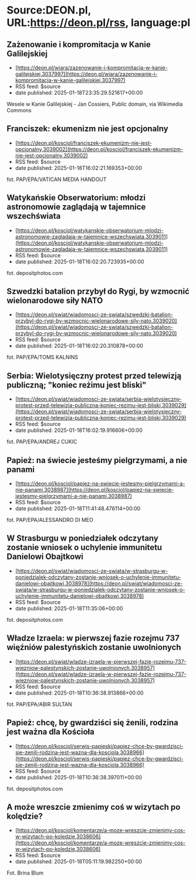 # Source:DEON.pl, URL:https://deon.pl/rss, language:pl

## Zażenowanie i kompromitacja w Kanie Galilejskiej
 - [https://deon.pl/wiara/zazenowanie-i-kompromitacja-w-kanie-galilejskiej,3037997](https://deon.pl/wiara/zazenowanie-i-kompromitacja-w-kanie-galilejskiej,3037997)
 - RSS feed: $source
 - date published: 2025-01-18T23:35:29.521617+00:00

Wesele w Kanie Galilejskiej - Jan Cossiers, Public domain, via Wikimedia Commons

## Franciszek: ekumenizm nie jest opcjonalny
 - [https://deon.pl/kosciol/franciszek-ekumenizm-nie-jest-opcjonalny,3039002](https://deon.pl/kosciol/franciszek-ekumenizm-nie-jest-opcjonalny,3039002)
 - RSS feed: $source
 - date published: 2025-01-18T16:02:21.169353+00:00

fot. PAP/EPA/VATICAN MEDIA HANDOUT

## Watykańskie Obserwatorium: młodzi astronomowie zaglądają w tajemnice wszechświata
 - [https://deon.pl/kosciol/watykanskie-obserwatorium-mlodzi-astronomowie-zagladaja-w-tajemnice-wszechswiata,3039011](https://deon.pl/kosciol/watykanskie-obserwatorium-mlodzi-astronomowie-zagladaja-w-tajemnice-wszechswiata,3039011)
 - RSS feed: $source
 - date published: 2025-01-18T16:02:20.723935+00:00

fot. depositphotos.com

## Szwedzki batalion przybył do Rygi, by wzmocnić wielonarodowe siły NATO
 - [https://deon.pl/swiat/wiadomosci-ze-swiata/szwedzki-batalion-przybyl-do-rygi-by-wzmocnic-wielonarodowe-sily-nato,3039020](https://deon.pl/swiat/wiadomosci-ze-swiata/szwedzki-batalion-przybyl-do-rygi-by-wzmocnic-wielonarodowe-sily-nato,3039020)
 - RSS feed: $source
 - date published: 2025-01-18T16:02:20.310878+00:00

fot. PAP/EPA/TOMS KALNINS

## Serbia: Wielotysięczny protest przed telewizją publiczną; "koniec reżimu jest bliski"
 - [https://deon.pl/swiat/wiadomosci-ze-swiata/serbia-wielotysieczny-protest-przed-telewizja-publiczna-koniec-rezimu-jest-bliski,3039029](https://deon.pl/swiat/wiadomosci-ze-swiata/serbia-wielotysieczny-protest-przed-telewizja-publiczna-koniec-rezimu-jest-bliski,3039029)
 - RSS feed: $source
 - date published: 2025-01-18T16:02:19.916606+00:00

fot. PAP/EPA/ANDREJ CUKIC

## Papież: na świecie jesteśmy pielgrzymami, a nie panami
 - [https://deon.pl/kosciol/papiez-na-swiecie-jestesmy-pielgrzymami-a-nie-panami,3038987](https://deon.pl/kosciol/papiez-na-swiecie-jestesmy-pielgrzymami-a-nie-panami,3038987)
 - RSS feed: $source
 - date published: 2025-01-18T11:41:48.476114+00:00

fot. PAP/EPA/ALESSANDRO DI MEO

## W Strasburgu w poniedziałek odczytany zostanie wniosek o uchylenie immunitetu Danielowi Obajtkowi
 - [https://deon.pl/swiat/wiadomosci-ze-swiata/w-strasburgu-w-poniedzialek-odczytany-zostanie-wniosek-o-uchylenie-immunitetu-danielowi-obajtkowi,3038978](https://deon.pl/swiat/wiadomosci-ze-swiata/w-strasburgu-w-poniedzialek-odczytany-zostanie-wniosek-o-uchylenie-immunitetu-danielowi-obajtkowi,3038978)
 - RSS feed: $source
 - date published: 2025-01-18T11:35:06+00:00

fot. depositphotos.com

## Władze Izraela: w pierwszej fazie rozejmu 737 więźniów palestyńskich zostanie uwolnionych
 - [https://deon.pl/swiat/wladze-izraela-w-pierwszej-fazie-rozejmu-737-wiezniow-palestynskich-zostanie-uwolnionych,3038957](https://deon.pl/swiat/wladze-izraela-w-pierwszej-fazie-rozejmu-737-wiezniow-palestynskich-zostanie-uwolnionych,3038957)
 - RSS feed: $source
 - date published: 2025-01-18T10:36:38.913866+00:00

fot. PAP/EPA/ABIR SULTAN

## Papież: chcę, by gwardziści się żenili, rodzina jest ważna dla Kościoła
 - [https://deon.pl/kosciol/serwis-papieski/papiez-chce-by-gwardzisci-sie-zenili-rodzina-jest-wazna-dla-kosciola,3038966](https://deon.pl/kosciol/serwis-papieski/papiez-chce-by-gwardzisci-sie-zenili-rodzina-jest-wazna-dla-kosciola,3038966)
 - RSS feed: $source
 - date published: 2025-01-18T10:36:38.397011+00:00

fot. depositphotos.com

## A może wreszcie zmienimy coś w wizytach po kolędzie?
 - [https://deon.pl/kosciol/komentarze/a-moze-wreszcie-zmienimy-cos-w-wizytach-po-koledzie,3038606](https://deon.pl/kosciol/komentarze/a-moze-wreszcie-zmienimy-cos-w-wizytach-po-koledzie,3038606)
 - RSS feed: $source
 - date published: 2025-01-18T05:11:19.982250+00:00

Fot. Brina Blum

